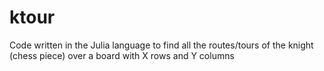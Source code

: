 # ktour

Code written in the Julia language to find all the routes/tours of the knight (chess piece) over a board with X rows and Y columns
